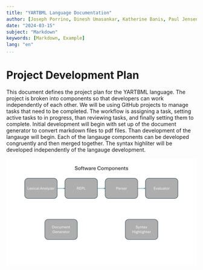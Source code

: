 ```yaml
---
title: "YARTBML Language Documentation"
author: [Joseph Porrino, Dinesh Umasankar, Katherine Banis, Paul Jensen]
date: "2024-03-15"
subject: "Markdown"
keywords: [Markdown, Example]
lang: "en"
...
```


# Project Development Plan

This document defines the project plan for the YARTBML language. The project is broken into components so that developers can work independently of each other. We will be using GitHub projects to manage tasks that need to be completed. The workflow is assigning a task, setting active tasks to in progress, than reviewing tasks, and finally setting them to complete. Initial development will begin with set up of the document generator to convert markdown files to pdf files. Than development of the langauge will begin. Each of the langauge components can be developed congruently and then merged together. The syntax highliter will be developed independently of the langauge development.

![alt text](/assets/software_components.png)

